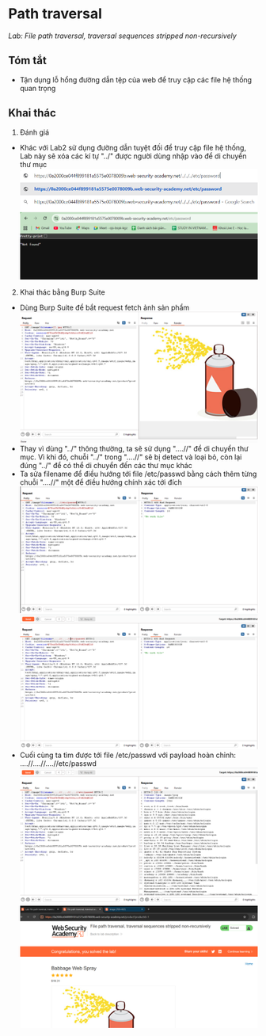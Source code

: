 # Path traversal
*Lab: File path traversal, traversal sequences stripped non-recursively*
## Tóm tắt 
- Tận dụng lỗ hổng đường dẫn tệp của web để truy cập các file hệ thống quan trọng 
## Khai thác
1. Đánh giá 
- Khác với Lab2 sử dụng đường dẫn tuyệt đối để truy cập file hệ thống, Lab này sẽ xóa các kí tự "../" được người dùng nhập vào để di chuyển thư mục
![alt text](images/image_1.png)
![alt text](images/image_2.png)
2. Khai thác bằng Burp Suite
- Dùng Burp Suite để bắt request fetch ảnh sản phẩm
![alt text](images/image_3.png)
- Thay vì dùng "../" thông thường, ta sẽ sử dụng "....//" để di chuyển thư mục. Vì khi đó, chuỗi "../" trong "....//" sẽ bị detect và loại bỏ, còn lại đúng "../" để có thể di chuyển đến các thư mục khác
- Ta sửa filename để điều hướng tới file /etc/passwd bằng cách thêm từng chuỗi "....//" một để điều hướng chính xác tới đích
![alt text](images/image_4.png)
![alt text](images/image_5.png)
- Cuối cùng ta tìm được tới file /etc/passwd với payload hoàn chỉnh:
 ....//....//....//etc/passwd
![alt text](images/image_6.png)
![alt text](images/image_7.png)
 
